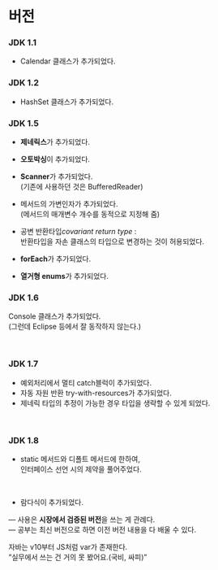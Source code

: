 # 버전
### JDK 1.1
- Calendar 클래스가 추가되었다.
### JDK 1.2  
- HashSet 클래스가 추가되었다.
&nbsp;  
### JDK 1.5
- **제네릭스**가 추가되었다.
- **오토박싱**이 추가되었다.
- **Scanner**가 추가되었다.   
  (기존에 사용하던 것은 BufferedReader)
 &nbsp;  
- 메서드의 가변인자가 추가되었다.  
(메서드의 매개변수 개수를 동적으로 지정해 줌)

- 공변 반환타입*covariant return type* :   
반환타입을 자손 클래스의 타입으로 변경하는 것이 허용되었다.
&nbsp;  
- **forEach**가 추가되었다.
- **열거형 enums**가 추가되었다.
&nbsp;  
### JDK 1.6
Console 클래스가 추가되었다.   
(그런데 Eclipse 등에서 잘 동작하지 않는다.)

&nbsp;

### JDK 1.7  
- 예외처리에서 멀티 catch블럭이 추가되었다.
- 자동 자원 반환 try-with-resources가 추가되었다.
- 제네릭 타입의 추정이 가능한 경우 타입을 생략할 수 있게 되었다.

&nbsp;

### JDK 1.8  
- static 메서드와 디폴트 메서드에 한하여,   
인터페이스 선언 시의 제약을 풀어주었다.

&nbsp;
- 람다식이 추가되었다.
&nbsp;

— 사용은 **시장에서 검증된 버전**을 쓰는 게 관례다.  
— 공부는 최신 버전으로 하면 이전 버전 내용을 다 배울 수 있다.
  

자바는 v10부터 JS처럼 var가 존재한다.  
”실무에서 쓰는 건 거의 못 봤어요.(국비, 싸피)”


